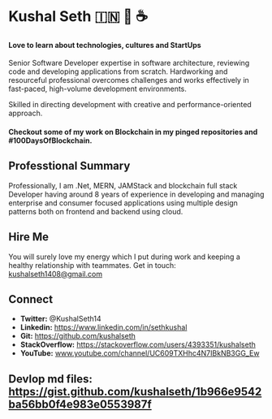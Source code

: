 
# Kushal Seth :india: :pray: :coffee:

#### Love to learn about technologies, cultures and StartUps  

Senior Software Developer expertise in software architecture, reviewing code and developing applications from scratch. Hardworking and resourceful professional overcomes challenges and works effectively in fast-paced, high-volume development environments. 

Skilled in directing development with creative and performance-oriented approach.

#### Checkout some of my work on Blockchain in my pinged repositories and #100DaysOfBlockchain.

## Professtional Summary 

Professionally, I am .Net, MERN, JAMStack and blockchain full stack Developer having around 8 years of experience in developing and managing enterprise and consumer focused applications using multiple design patterns both on frontend and backend using cloud.


## Hire Me 

You will surely love my energy which I put during work and keeping a healthy relationship with teammates. Get in touch: [kushalseth1408@gmail.com](mailto:kushalseth1408@gmail.com)


## Connect
- **Twitter:** @KushalSeth14
- **Linkedin:** https://www.linkedin.com/in/sethkushal
- **Git:** https://github.com/kushalseth
- **StackOverflow:** https://stackoverflow.com/users/4393351/kushalseth
- **YouTube:** www.youtube.com/channel/UC609TXHhc4N7IBkNB3GG_Ew

## Devlop md files: https://gist.github.com/kushalseth/1b966e9542ba56bb0f4e983e0553987f 
